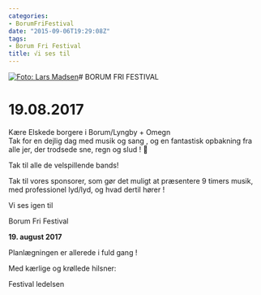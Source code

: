 ```yaml
---
categories:
- BorumFriFestival
date: "2015-09-06T19:29:08Z"
tags:
- Borum Fri Festival
title: √i ses til
---
```


[![Foto: Lars Madsen](http://borum-by.dk/onewebstatic/e3259f09e1-11988419_10153713649141454_1041211857704626708_n.jpg "Foto: Lars Madsen")](http://borum-by.dk/onewebstatic/02cd84c6fb-11988419_10153713649141454_1041211857704626708_n.jpg "Foto: Lars Madsen")# BORUM FRI FESTIVAL

# 19.08.2017

Kære Elskede borgere i Borum/Lyngby + Omegn  
Tak for en dejlig dag med musik og sang , og en fantastisk opbakning fra alle jer, der trodsede sne, regn og slud ! 

Tak til alle de velspillende bands!

Tak til vores sponsorer, som gør det muligt at præsentere 9 timers musik, med professionel lyd/lyd, og hvad dertil hører !

Vi ses igen til

Borum Fri Festival

**19. august 2017**

Planlægningen er allerede i fuld gang !

Med kærlige og krøllede hilsner:

Festival ledelsen

